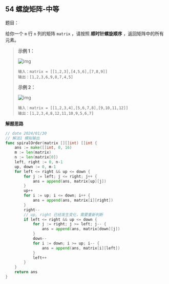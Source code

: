 ## 54 螺旋矩阵-中等

题目：

给你一个 `m` 行 `n` 列的矩阵 `matrix` ，请按照 **顺时针螺旋顺序** ，返回矩阵中的所有元素。



> **示例 1：**
>
> ![img](https://assets.leetcode.com/uploads/2020/11/13/spiral1.jpg)
>
> ```
> 输入：matrix = [[1,2,3],[4,5,6],[7,8,9]]
> 输出：[1,2,3,6,9,8,7,4,5]
> ```
>
> **示例 2：**
>
> ![img](https://assets.leetcode.com/uploads/2020/11/13/spiral.jpg)
>
> ```
> 输入：matrix = [[1,2,3,4],[5,6,7,8],[9,10,11,12]]
> 输出：[1,2,3,4,8,12,11,10,9,5,6,7]
> ```



**解题思路**



```go
// date 2024/01/30
// 解法1 模拟输出
func spiralOrder(matrix [][]int) []int {
	ans := make([]int, 0, 16)
	m := len(matrix)
	n := len(matrix[0])
	left, right := 0, n-1
	up, down := 0, m-1
	for left <= right && up <= down {
		for j := left; j <= right; j++ {
			ans = append(ans, matrix[up][j])
		}
		up++
		for i := up; i <= down; i++ {
			ans = append(ans, matrix[i][right])
		}
		right--
		// up, right 已经发生变化，需要重新判断
		if left <= right && up <= down {
			for j := right; j >= left; j-- {
				ans = append(ans, matrix[down][j])
			}
			down--
			for i := down; i >= up; i-- {
				ans = append(ans, matrix[i][left])
			}
			left++
		}
	}
	return ans
}
```

